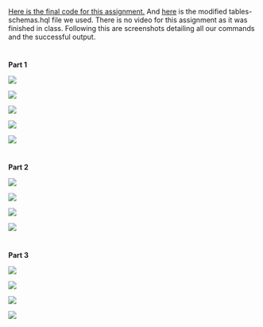 [Here is the final code for this assignment.](https://github.com/mwhol/CS-490/blob/master/ICP/ICP%206/ICP%206%20Final%20Code) And [here](https://github.com/mwhol/CS-490/blob/master/ICP/ICP%206/tables-schemas.hql) is the modified tables-schemas.hql file we used. There is no video for this assignment as it was finished in class. Following this are screenshots detailing all our commands and the successful output.

#

**Part 1**

![](https://github.com/mwhol/CS-490/raw/master/ICP/ICP%206/6.1.1.png)

![](https://github.com/mwhol/CS-490/raw/master/ICP/ICP%206/6.1.2.png)

![](https://github.com/mwhol/CS-490/raw/master/ICP/ICP%206/6.1.3.png)

![](https://github.com/mwhol/CS-490/raw/master/ICP/ICP%206/6.1.4.png)

![](https://github.com/mwhol/CS-490/raw/master/ICP/ICP%206/6.1.5.png)

#

**Part 2**

![](https://github.com/mwhol/CS-490/raw/master/ICP/ICP%206/6.2.1.png)

![](https://github.com/mwhol/CS-490/raw/master/ICP/ICP%206/6.2.2.png)

![](https://github.com/mwhol/CS-490/raw/master/ICP/ICP%206/6.2.3.png)

![](https://github.com/mwhol/CS-490/raw/master/ICP/ICP%206/6.2.4.png)

#

**Part 3**

![](https://github.com/mwhol/CS-490/raw/master/ICP/ICP%206/6.3.1.png)

![](https://github.com/mwhol/CS-490/raw/master/ICP/ICP%206/6.3.2.png)

![](https://github.com/mwhol/CS-490/raw/master/ICP/ICP%206/6.3.3.png)

![](https://github.com/mwhol/CS-490/raw/master/ICP/ICP%206/6.3.4.png)